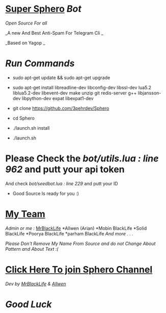 # [Super Sphero](https://telegram.me/Sphero) *Bot*

_Open Source For all_

_A new And Best Anti-Spam For Telegram Cli _

_Based on Yagop _

# *Run Commands*

* sudo apt-get update && sudo apt-get upgrade

* sudo apt-get install libreadline-dev libconfig-dev libssl-dev lua5.2 liblua5.2-dev libevent-dev make unzip git redis-server g++ libjansson-dev libpython-dev expat libexpat1-dev

* git clone https://github.com/3pehrdev/Sphero

* cd Sphero

* ./launch.sh install

* ./launch.sh 

# Please Check the *bot/utils.lua : line 962* and putt your api token
And check *bot/seedbot.lua : line 229* and putt your ID
* Good Source Is ready for you :)

# [My Team](http://telegram.me/Spheroch)
*Admin or me :* [MrBlackLife](http://telegram.me/mrblacklife)
*Allwen (Arian)
*Mobin BlackLife
*Solid BlackLife
*Poorya BlackLife
*parham BlackLife
_And more . . ._

*Please Don't Remove My Name  From Source and do not Change About Pattern and About Text :(*
# [Click Here To join Sphero Channel](http://telegram.me/Spheroch)
*Dev by [MrBlackLife](http://telegram.me/mrblacklife) & [Allwen](https://telegram.me/allwen)*

# *Good Luck* 
